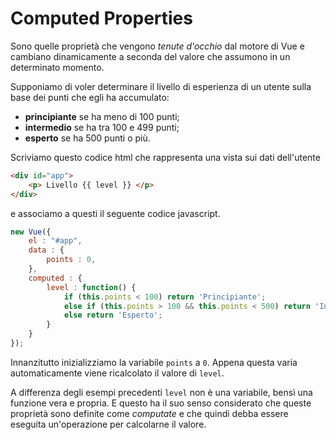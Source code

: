 # Computed Properties

Sono quelle proprietà che vengono *tenute d'occhio*
dal motore di Vue e cambiano dinamicamente a seconda
del valore che assumono in un determinato momento.

Supponiamo di voler determinare il livello di esperienza
di un utente sulla base dei punti che egli ha accumulato:

* **principiante** se ha meno di 100 punti;
* **intermedio** se ha tra 100 e 499 punti;
* **esperto** se ha 500 punti o più.

Scriviamo questo codice html che rappresenta una vista
sui dati dell'utente

```html
<div id="app">
	<p> Livello {{ level }} </p>
</div>
```
e associamo a questi il seguente codice javascript.

```javascript
new Vue({
	el : "#app",
	data : {
		points : 0,
	},
	computed : {
		level : function() {
			if (this.points < 100) return 'Principiante';
			else if (this.points > 100 && this.points < 500) return 'Intermedio';
			else return 'Esperto';
		}
	}
});
```

Innanzitutto inizializziamo la variabile `points` a `0`. Appena questa varia
automaticamente viene ricalcolato il valore di `level`.

A differenza degli esempi precedenti `level` non è una variabile, bensì
una funzione vera e propria. E questo ha il suo senso considerato che
queste proprietà sono definite come *computate* e che quindi debba
essere eseguita un'operazione per calcolarne il valore.